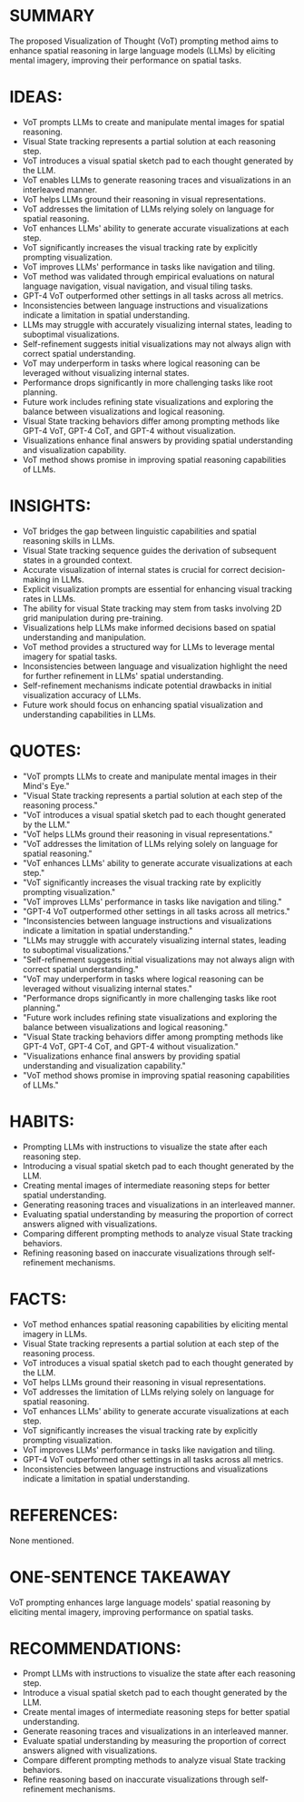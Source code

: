 # SUMMARY
The proposed Visualization of Thought (VoT) prompting method aims to enhance spatial reasoning in large language models (LLMs) by eliciting mental imagery, improving their performance on spatial tasks.

# IDEAS:
- VoT prompts LLMs to create and manipulate mental images for spatial reasoning.
- Visual State tracking represents a partial solution at each reasoning step.
- VoT introduces a visual spatial sketch pad to each thought generated by the LLM.
- VoT enables LLMs to generate reasoning traces and visualizations in an interleaved manner.
- VoT helps LLMs ground their reasoning in visual representations.
- VoT addresses the limitation of LLMs relying solely on language for spatial reasoning.
- VoT enhances LLMs' ability to generate accurate visualizations at each step.
- VoT significantly increases the visual tracking rate by explicitly prompting visualization.
- VoT improves LLMs' performance in tasks like navigation and tiling.
- VoT method was validated through empirical evaluations on natural language navigation, visual navigation, and visual tiling tasks.
- GPT-4 VoT outperformed other settings in all tasks across all metrics.
- Inconsistencies between language instructions and visualizations indicate a limitation in spatial understanding.
- LLMs may struggle with accurately visualizing internal states, leading to suboptimal visualizations.
- Self-refinement suggests initial visualizations may not always align with correct spatial understanding.
- VoT may underperform in tasks where logical reasoning can be leveraged without visualizing internal states.
- Performance drops significantly in more challenging tasks like root planning.
- Future work includes refining state visualizations and exploring the balance between visualizations and logical reasoning.
- Visual State tracking behaviors differ among prompting methods like GPT-4 VoT, GPT-4 CoT, and GPT-4 without visualization.
- Visualizations enhance final answers by providing spatial understanding and visualization capability.
- VoT method shows promise in improving spatial reasoning capabilities of LLMs.

# INSIGHTS:
- VoT bridges the gap between linguistic capabilities and spatial reasoning skills in LLMs.
- Visual State tracking sequence guides the derivation of subsequent states in a grounded context.
- Accurate visualization of internal states is crucial for correct decision-making in LLMs.
- Explicit visualization prompts are essential for enhancing visual tracking rates in LLMs.
- The ability for visual State tracking may stem from tasks involving 2D grid manipulation during pre-training.
- Visualizations help LLMs make informed decisions based on spatial understanding and manipulation.
- VoT method provides a structured way for LLMs to leverage mental imagery for spatial tasks.
- Inconsistencies between language and visualization highlight the need for further refinement in LLMs' spatial understanding.
- Self-refinement mechanisms indicate potential drawbacks in initial visualization accuracy of LLMs.
- Future work should focus on enhancing spatial visualization and understanding capabilities in LLMs.

# QUOTES:
- "VoT prompts LLMs to create and manipulate mental images in their Mind's Eye."
- "Visual State tracking represents a partial solution at each step of the reasoning process."
- "VoT introduces a visual spatial sketch pad to each thought generated by the LLM."
- "VoT helps LLMs ground their reasoning in visual representations."
- "VoT addresses the limitation of LLMs relying solely on language for spatial reasoning."
- "VoT enhances LLMs' ability to generate accurate visualizations at each step."
- "VoT significantly increases the visual tracking rate by explicitly prompting visualization."
- "VoT improves LLMs' performance in tasks like navigation and tiling."
- "GPT-4 VoT outperformed other settings in all tasks across all metrics."
- "Inconsistencies between language instructions and visualizations indicate a limitation in spatial understanding."
- "LLMs may struggle with accurately visualizing internal states, leading to suboptimal visualizations."
- "Self-refinement suggests initial visualizations may not always align with correct spatial understanding."
- "VoT may underperform in tasks where logical reasoning can be leveraged without visualizing internal states."
- "Performance drops significantly in more challenging tasks like root planning."
- "Future work includes refining state visualizations and exploring the balance between visualizations and logical reasoning."
- "Visual State tracking behaviors differ among prompting methods like GPT-4 VoT, GPT-4 CoT, and GPT-4 without visualization."
- "Visualizations enhance final answers by providing spatial understanding and visualization capability."
- "VoT method shows promise in improving spatial reasoning capabilities of LLMs."

# HABITS:
- Prompting LLMs with instructions to visualize the state after each reasoning step.
- Introducing a visual spatial sketch pad to each thought generated by the LLM.
- Creating mental images of intermediate reasoning steps for better spatial understanding.
- Generating reasoning traces and visualizations in an interleaved manner.
- Evaluating spatial understanding by measuring the proportion of correct answers aligned with visualizations.
- Comparing different prompting methods to analyze visual State tracking behaviors.
- Refining reasoning based on inaccurate visualizations through self-refinement mechanisms.

# FACTS:
- VoT method enhances spatial reasoning capabilities by eliciting mental imagery in LLMs.
- Visual State tracking represents a partial solution at each step of the reasoning process.
- VoT introduces a visual spatial sketch pad to each thought generated by the LLM.
- VoT helps LLMs ground their reasoning in visual representations.
- VoT addresses the limitation of LLMs relying solely on language for spatial reasoning.
- VoT enhances LLMs' ability to generate accurate visualizations at each step.
- VoT significantly increases the visual tracking rate by explicitly prompting visualization.
- VoT improves LLMs' performance in tasks like navigation and tiling.
- GPT-4 VoT outperformed other settings in all tasks across all metrics.
- Inconsistencies between language instructions and visualizations indicate a limitation in spatial understanding.

# REFERENCES:
None mentioned.

# ONE-SENTENCE TAKEAWAY
VoT prompting enhances large language models' spatial reasoning by eliciting mental imagery, improving performance on spatial tasks.

# RECOMMENDATIONS:
- Prompt LLMs with instructions to visualize the state after each reasoning step.
- Introduce a visual spatial sketch pad to each thought generated by the LLM.
- Create mental images of intermediate reasoning steps for better spatial understanding.
- Generate reasoning traces and visualizations in an interleaved manner.
- Evaluate spatial understanding by measuring the proportion of correct answers aligned with visualizations.
- Compare different prompting methods to analyze visual State tracking behaviors.
- Refine reasoning based on inaccurate visualizations through self-refinement mechanisms.